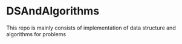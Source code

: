# DSAndAlgorithms
 This repo is mainly consists of implementation of data structure and algorithms for problems
